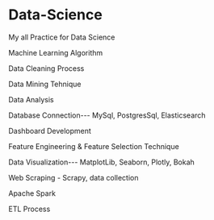 # Data-Science
My all Practice for Data Science

Machine Learning Algorithm

Data Cleaning Process

Data Mining Tehnique

Data Analysis

Database Connection--- MySql, PostgresSql, Elasticsearch

Dashboard Development

Feature Engineering & Feature Selection Technique

Data Visualization--- MatplotLib, Seaborn, Plotly, Bokah

Web Scraping - Scrapy, data collection

Apache Spark

ETL Process
